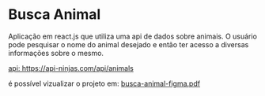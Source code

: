 # Busca Animal

<p> Aplicação em react.js que utiliza uma api de dados sobre animais. O usuário pode pesquisar o nome do animal desejado e então ter acesso a diversas informações sobre o mesmo.</p>
<a href="https://api-ninjas.com/api/animals">api: https://api-ninjas.com/api/animals</a>
</br>
<p>é possível vizualizar o projeto em:  
  <a href="https://github.com/user/repo/blob/branch/other_file.md](https://github.com/Louisii/busca-animal/blob/main/busca-animal-figma.pdf">
    busca-animal-figma.pdf
  </a>
</p>
